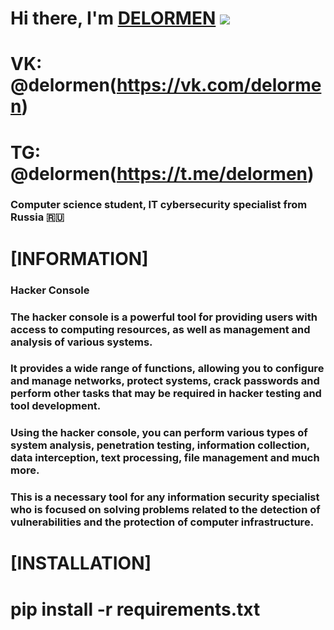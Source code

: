 # Hi there, I'm [DELORMEN](https://delormen.ru) ![](https://github.com/delormens/) 
# VK: @delormen(https://vk.com/delormen)
# TG: @delormen(https://t.me/delormen)
### Computer science student, IT cybersecurity specialist from Russia 🇷🇺

# [INFORMATION]
### Hacker Console
### The hacker console is a powerful tool for providing users with access to computing resources, as well as management and analysis of various systems. 
### It provides a wide range of functions, allowing you to configure and manage networks, protect systems, crack passwords and perform other tasks that may be required in hacker testing and tool development. 
### Using the hacker console, you can perform various types of system analysis, penetration testing, information collection, data interception, text processing, file management and much more. 
### This is a necessary tool for any information security specialist who is focused on solving problems related to the detection of vulnerabilities and the protection of computer infrastructure.

# [INSTALLATION]
# pip install -r requirements.txt
